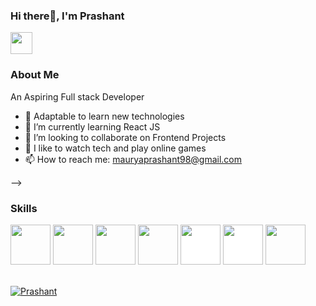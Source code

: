 ### Hi there👋, I'm Prashant
<a href = "http://www.linkedin.com/in/prashant0912" target = "_blank"><img src = "https://user-images.githubusercontent.com/65214761/160228350-c0656b48-7849-4abf-862a-6ef46e6319b1.png" width = "35px"></a>

### About Me
An Aspiring Full stack Developer
- 🔭 Adaptable to learn new technologies
- 🌱 I’m currently learning React JS
- 👯 I’m looking to collaborate on Frontend Projects
- 💬 I like to watch tech and play online games
-  📫 How to reach me: mauryaprashant98@gmail.com


-->


### Skills
<p align="left">
<img src="https://cdn.jsdelivr.net/gh/devicons/devicon/icons/html5/html5-original-wordmark.svg" style="height: 4rem"/>
<img src="https://cdn.jsdelivr.net/gh/devicons/devicon/icons/css3/css3-original-wordmark.svg" style="height: 4rem"/>
<img src="https://cdn.jsdelivr.net/gh/devicons/devicon/icons/javascript/javascript-plain.svg" style="height: 4rem"/>
<img src="https://cdn.jsdelivr.net/gh/devicons/devicon/icons/git/git-plain.svg" style="height: 4rem"/>
 <img src="https://cdn.jsdelivr.net/gh/devicons/devicon/icons/nodejs/nodejs-original-wordmark.svg" style="height:4rem; background-color:white"/>
<img src="https://cdn.jsdelivr.net/gh/devicons/devicon/icons/mongodb/mongodb-original-wordmark.svg" style="height: 4rem; background-color:white"/>
<img src="https://cdn.jsdelivr.net/gh/devicons/devicon/icons/react/react-original.svg" style="height: 4rem"/>
<p/>

 <br/>
    <a href="https://github.com/prashant0912/github-readme-stats"><img alt="Prashant" Github Stats" src="https://github-readme-stats.vercel.app/api?username=prashant0912&show_icons=true&count_private=true&theme=react&hide_border=true&bg_color=0D1117" /></a>
  
  <br/>
  
